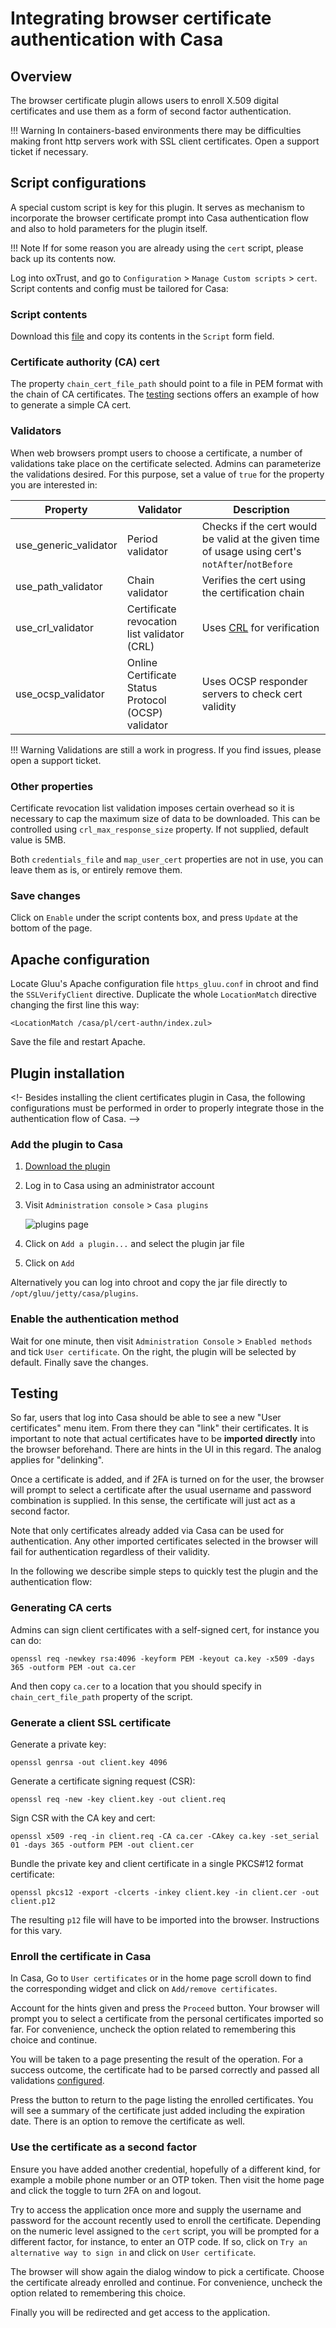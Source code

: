 # Integrating browser certificate authentication with Casa
    
## Overview
The browser certificate plugin allows users to enroll X.509 digital certificates and use them as a form of second factor authentication.

!!! Warning
    In containers-based environments there may be difficulties making front http servers work with SSL client certificates. Open a support ticket if necessary.

## Script configurations

A special custom script is key for this plugin. It serves as mechanism to incorporate the browser certificate prompt into Casa authentication flow and also to hold parameters for the plugin itself.

!!! Note
    If for some reason you are already using the `cert` script, please back up its contents now.

Log into oxTrust, and go to `Configuration` > `Manage Custom scripts` > `cert`. Script contents and config must be tailored for Casa:

### Script contents

Download this [file](https://github.com/GluuFederation/casa/raw/master/plugins/cert-authn/extras/cert-authn.py) and copy its contents in the `Script` form field.

### Certificate authority (CA) cert

The property `chain_cert_file_path` should point to a file in PEM format with the chain of CA certificates. The [testing](#testing) sections offers an example of how to generate a simple CA cert.

### Validators

When web browsers prompt users to choose a certificate, a number of validations take place on the certificate selected. Admins can parameterize the validations desired. For this purpose, set a value of `true` for the property you are interested in:

|Property|Validator|Description|
|-|-|-|
|use_generic_validator|Period validator|Checks if the cert would be valid at the given time of usage using cert's `notAfter`/`notBefore`|
|use_path_validator|Chain validator|Verifies the cert using the certification chain|
|use_crl_validator|Certificate revocation list validator (CRL)|Uses [CRL](https://en.wikipedia.org/wiki/Certificate_revocation_list) for verification|
|use_ocsp_validator|Online Certificate Status Protocol (OCSP) validator|Uses OCSP responder servers to check cert validity|

!!! Warning
    Validations are still a work in progress. If you find issues, please open a support ticket.
    
### Other properties

Certificate revocation list validation imposes certain overhead so it is necessary to cap the maximum size of data to be downloaded. This can be controlled using `crl_max_response_size` property. If not supplied, default value is 5MB.

Both `credentials_file` and `map_user_cert` properties are not in use, you can leave them as is, or entirely remove them.

### Save changes

Click on `Enable` under the script contents box, and press `Update` at the bottom of the page.

## Apache configuration
    
Locate Gluu's Apache configuration file `https_gluu.conf` in chroot and find the `SSLVerifyClient` directive. Duplicate the whole `LocationMatch` directive changing the first line this way:

```
<LocationMatch /casa/pl/cert-authn/index.zul>
```

Save the file and restart Apache.


## Plugin installation

<!- 
Besides installing the client certificates plugin in Casa, the following configurations must be performed in order to properly integrate those in the authentication flow of Casa. -->

### Add the plugin to Casa

1. [Download the plugin](https://ox.gluu.org/maven/org/gluu/casa/plugins/cert-authn/4.2.0.Final/cert-authn-4.2.0.Final.jar)

1. Log in to Casa using an administrator account

1. Visit `Administration console` > `Casa plugins`

    ![plugins page](../img/plugins/plugins314.png)

1. Click on `Add a plugin...` and select the plugin jar file

1. Click on `Add`

Alternatively you can log into chroot and copy the jar file directly to `/opt/gluu/jetty/casa/plugins`.

### Enable the authentication method

Wait for one minute, then visit `Administration Console` > `Enabled methods` and tick `User certificate`. On the right, the plugin will be selected by default. Finally save the changes.

## Testing

So far, users that log into Casa should be able to see a new "User certificates" menu item. From there they can "link" their certificates. It is important to note that actual certificates have to be **imported directly** into the browser beforehand. There are hints in the UI in this regard. The analog applies for "delinking".

Once a certificate is added, and if 2FA is turned on for the user, the browser will prompt to select a certificate after the usual username and password combination is supplied. In this sense, the certificate will just act as a second factor.

Note that only certificates already added via Casa can be used for authentication. Any other imported certificates selected in the browser will fail for authentication regardless of their validity.

In the following we describe simple steps to quickly test the plugin and the authentication flow:

### Generating CA certs

Admins can sign client certificates with a self-signed cert, for instance you can do:

```
openssl req -newkey rsa:4096 -keyform PEM -keyout ca.key -x509 -days 365 -outform PEM -out ca.cer
```

And then copy `ca.cer` to a location that you should specify in `chain_cert_file_path` property of the script.

### Generate a client SSL certificate

Generate a private key:

```
openssl genrsa -out client.key 4096
```

Generate a certificate signing request (CSR):

```
openssl req -new -key client.key -out client.req
```

Sign CSR with the CA key and cert:

```
openssl x509 -req -in client.req -CA ca.cer -CAkey ca.key -set_serial 01 -days 365 -outform PEM -out client.cer
```

Bundle the private key and client certificate in a single PKCS#12 format certificate:

```
openssl pkcs12 -export -clcerts -inkey client.key -in client.cer -out client.p12
```

The resulting `p12` file will have to be imported into the browser. Instructions for this vary.


### Enroll the certificate in Casa

In Casa, Go to `User certificates` or in the home page scroll down to find the corresponding widget and click on `Add/remove certificates`.

Account for the hints given and press the `Proceed` button. Your browser will prompt you to select a certificate from the personal certificates imported so far. For convenience, uncheck the option related to remembering this choice and continue.

You will be taken to a page presenting the result of the operation. For a success outcome, the certificate had to be parsed correctly and passed all validations [configured](#validators).

Press the button to return to the page listing the enrolled certificates. You will see a summary of the certificate just added including the expiration date. There is an option to remove the certificate as well.

### Use the certificate as a second factor

Ensure you have added another credential, hopefully of a different kind, for example a mobile phone number or an OTP token. Then visit the home page and click the toggle to turn 2FA on and logout.

Try to access the application once more and supply the username and password for the account recently used to enroll the certificate. Depending on the numeric level assigned to the `cert` script, you will be prompted for a different factor, for instance, to enter an OTP code. If so, click on `Try an alternative way to sign in` and click on `User certificate`.

The browser will show again the dialog window to pick a certificate. Choose the certificate already enrolled and continue. For convenience, uncheck the option related to remembering this choice.

Finally you will be redirected and get access to the application.
